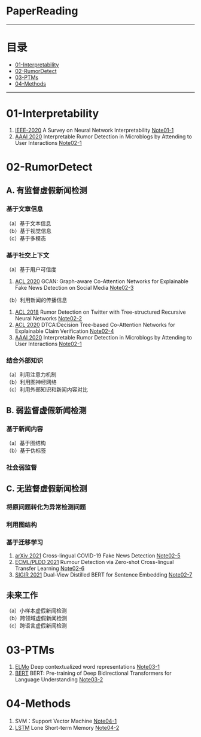 # PaperReading
---
# 目录
* [01-Interpretability](#01-Interpretability)
* [02-RumorDetect](#02-RumorDetect)
* [03-PTMs](#03-PTMs)  
* [04-Methods](#04-Methods)  

---
# 01-Interpretability
1. [IEEE-2020](https://arxiv.org/pdf/2012.14261v3.pdf) A Survey on Neural Network Interpretability [Note01-1](/Notes/Note01-1.md)  
2. [AAAI 2020](https://arxiv.org/abs/2001.10667) Interpretable Rumor Detection in Microblogs by Attending to User Interactions [Note02-1](/Notes/Note02-1.md)

# 02-RumorDetect

## A. 有监督虚假新闻检测  
### 基于文章信息  
（a）基于文本信息  
（b）基于视觉信息  
（c）基于多模态  
### 基于社交上下文
（a）基于用户可信度  
1. [ACL 2020](https://arxiv.org/abs/2004.11648) GCAN: Graph-aware Co-Attention Networks for Explainable Fake News Detection on Social Media [Note02-3](/Notes/Note02-3.md)  

（b）利用新闻的传播信息   
1. [ACL 2018](https://aclanthology.org/P18-1184.pdf) Rumor Detection on Twitter with Tree-structured Recursive Neural Networks [Note02-2](/Notes/Note02-2.md)  
2. [ACL 2020](https://www.aclweb.org/anthology/2020.acl-main.97.pdf) DTCA:Decision Tree-based Co-Attention Networks for Explainable Claim Verification [Note02-4](/Notes/Note02-4.md)  
3. [AAAI 2020](https://arxiv.org/abs/2001.10667) Interpretable Rumor Detection in Microblogs by Attending to User Interactions [Note02-1](/Notes/Note02-1.md)


### 结合外部知识  
（a）利用注意力机制  
（b）利用图神经网络  
（c）利用外部知识和新闻内容对比  
## B. 弱监督虚假新闻检测  
### 基于新闻内容  
（a）基于图结构  
（b）基于伪标签  
### 社会弱监督  
## C. 无监督虚假新闻检测  
### 将原问题转化为异常检测问题  
### 利用图结构  
### 基于迁移学习
1. [arXiv 2021](https://arxiv.org/pdf/2110.06495.pdf) Cross-lingual COVID-19 Fake News Detection [Note02-5](/Notes/Note02-5.md)  
2. [ECML/PLDD 2021](https://2021.ecmlpkdd.org/wp-content/uploads/2021/07/sub_661.pdf) Rumour Detection via Zero-shot Cross-lingual Transfer Learning [Note02-6](/Notes/Note02-6.md)  
3. [SIGIR 2021](https://arxiv.org/pdf/2104.08675v1.pdf) Dual-View Distilled BERT for Sentence Embedding [Note02-7](/Notes/Note02-7.md)  


## 未来工作  
（a）小样本虚假新闻检测  
（b）跨领域虚假新闻检测  
（c）跨语言虚假新闻检测  


# 03-PTMs  
1. [ELMo](https://arxiv.org/pdf/1802.05365.pdf) Deep contextualized word representations [Note03-1](/Notes/Note03-1.md)  
2. [BERT](https://arxiv.org/pdf/1810.04805.pdf) BERT: Pre-training of Deep Bidirectional Transformers for Language Understanding [Note03-2](/Notes/Note03-2.md)  

# 04-Methods  
1. SVM：Support Vector Machine [Note04-1](/Notes/Note04-1.md)  
2. [LSTM](https://www.researchgate.net/publication/13853244_Long_Short-term_Memory#:~:text=Long%20Short-Term%20Memory%20%28LSTM%29%20is%20a%20deep%20learning,time%20series%20forecasting%2C%20handwriting%20recognition%2C%20and%20speech%20detection.) Lone Short-term Memory [Note04-2](/Notes/Note04-2.md)  
